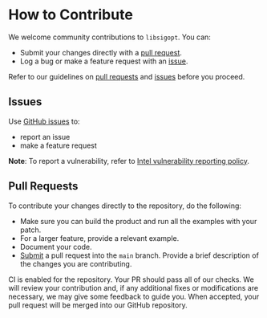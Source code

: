 <!--
Copyright © 2023 Intel Corporation

SPDX-License-Identifier: Apache License 2.0
-->

# How to Contribute

We welcome community contributions to `libsigopt`. You can:

- Submit your changes directly with a [pull request](https://github.com/sigopt/libsigopt/pulls).
- Log a bug or make a feature request with an [issue](https://github.com/sigopt/libsigopt/issues).

Refer to our guidelines on [pull requests](#pull-requests) and [issues](#issues) before you proceed.

## Issues

Use [GitHub issues](https://github.com/sigopt/libsigopt/issues) to:

- report an issue
- make a feature request

**Note**: To report a vulnerability, refer to [Intel vulnerability reporting policy](https://www.intel.com/content/www/us/en/security-center/default.html).

## Pull Requests

To contribute your changes directly to the repository, do the following:

- Make sure you can build the product and run all the examples with your patch.
- For a larger feature, provide a relevant example.
- Document your code.
- [Submit](https://github.com/sigopt/libsigopt/pulls) a pull request into the `main` branch. Provide a brief description of the changes you are contributing.

CI is enabled for the repository. Your PR should pass all of our checks. We will review your contribution and, if any additional fixes or modifications are necessary, we may give some feedback to guide you. When accepted, your pull request will be merged into our GitHub repository.
